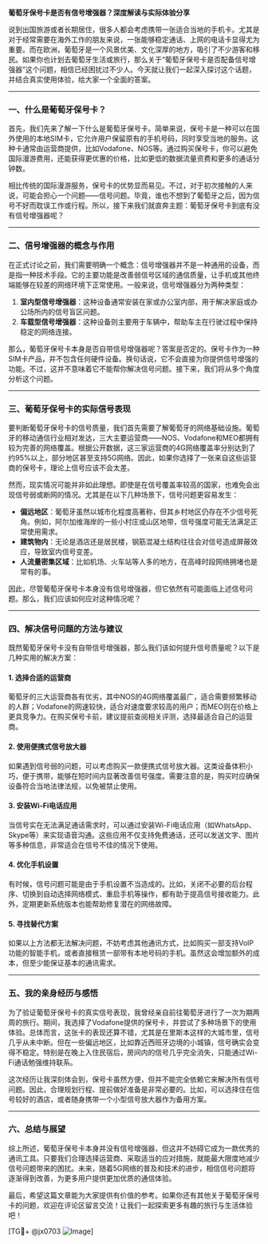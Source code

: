 **葡萄牙保号卡是否有信号增强器？深度解读与实际体验分享**

说到出国旅游或者长期居住，很多人都会考虑携带一张适合当地的手机卡。尤其是对于经常需要在海外工作的朋友来说，一张能够稳定通话、上网的电话卡显得尤为重要。而在欧洲，葡萄牙是一个风景优美、文化深厚的地方，吸引了不少游客和移民。如果你也计划去葡萄牙生活或旅行，那么关于“葡萄牙保号卡是否配备信号增强器”这个问题，相信已经困扰过不少人。今天就让我们一起深入探讨这个话题，并结合真实使用体验，给大家一个全面的答案。

---

### 一、什么是葡萄牙保号卡？

首先，我们先来了解一下什么是葡萄牙保号卡。简单来说，保号卡是一种可以在国外使用的本地SIM卡，它允许用户保留原有的手机号码，同时享受当地的服务。这种卡通常由运营商提供，比如Vodafone、NOS等。通过购买保号卡，你可以避免国际漫游费用，还能获得更优惠的价格，比如更低的数据流量资费和更多的通话分钟数。

相比传统的国际漫游服务，保号卡的优势显而易见。不过，对于初次接触的人来说，可能会担心一个问题——信号问题。毕竟，谁也不想到了葡萄牙之后，因为信号不好而耽误工作或行程。所以，接下来我们就直奔主题：葡萄牙保号卡到底有没有信号增强器呢？

---

### 二、信号增强器的概念与作用

在正式讨论之前，我们需要明确一个概念：信号增强器并不是一种通用的设备，而是指一种技术手段。它的主要功能是改善弱信号区域的通信质量，让手机或其他终端能够在较差的网络环境下正常使用。一般来说，信号增强器分为两种类型：

1. **室内型信号增强器**：这种设备通常安装在家或办公室内部，用于解决家庭或办公场所内的信号盲区问题。
2. **车载型信号增强器**：这种设备则主要用于车辆中，帮助车主在行驶过程中保持稳定的网络连接。

那么，葡萄牙保号卡本身是否自带信号增强器呢？答案是否定的。保号卡作为一种SIM卡产品，并不包含任何硬件设备。换句话说，它不会直接为你提供信号增强的功能。不过，这并不意味着它不能帮你解决信号问题。接下来，我们将从多个角度分析这个问题。

---

### 三、葡萄牙保号卡的实际信号表现

要判断葡萄牙保号卡的信号质量，我们首先需要了解葡萄牙的网络基础设施。葡萄牙的移动通信行业相对发达，三大主要运营商——NOS、Vodafone和MEO都拥有较为完善的网络覆盖。根据公开数据，这三家运营商的4G网络覆盖率分别达到了约95%以上，部分地区甚至支持5G网络。因此，如果你选择了一张来自这些运营商的保号卡，理论上信号应该不会太差。

然而，现实情况可能并非如此理想。即使是在信号覆盖率较高的国家，也难免会出现信号弱或断网的情况。尤其是在以下几种场景下，信号问题更容易发生：

- **偏远地区**：葡萄牙虽然以城市化程度高著称，但其乡村地区仍存在不少信号死角。例如，阿尔加维海岸的一些小村庄或山区地带，信号强度可能无法满足正常使用需求。
- **建筑物内**：无论是酒店还是居民楼，钢筋混凝土结构往往会对信号造成屏蔽效应，导致室内信号变差。
- **人流量密集区域**：比如机场、火车站等人多的地方，在高峰时段网络拥堵也是常有的事。

因此，尽管葡萄牙保号卡本身没有信号增强器，但它依然有可能面临上述信号问题。那么，我们应该如何应对这种情况呢？

---

### 四、解决信号问题的方法与建议

既然葡萄牙保号卡没有自带信号增强器，那么我们该如何提升信号质量呢？以下是几种实用的解决方案：

#### 1. **选择合适的运营商**
葡萄牙的三大运营商各有优劣，其中NOS的4G网络覆盖最广，适合需要频繁移动的人群；Vodafone的网速较快，适合对速度要求较高的用户；而MEO则在价格上更具竞争力。在购买保号卡前，建议提前查阅相关评测，选择最适合自己的运营商。

#### 2. **使用便携式信号放大器**
如果遇到信号弱的问题，可以考虑购买一款便携式信号放大器。这类设备体积小巧，便于携带，能够在短时间内显著改善信号强度。需要注意的是，购买时应确保设备符合当地法律法规，以免被禁止使用。

#### 3. **安装Wi-Fi电话应用**
当信号实在无法满足通话需求时，可以通过安装Wi-Fi电话应用（如WhatsApp、Skype等）来实现语音沟通。这些应用不仅支持免费通话，还可以发送文字、图片等多种信息，非常适合在信号不佳的情况下使用。

#### 4. **优化手机设置**
有时候，信号问题可能是由于手机设置不当造成的。比如，关闭不必要的后台程序、切换到自动选择网络模式、重启手机等操作，都有助于提高信号接收能力。此外，定期更新系统版本也能帮助修复潜在的网络故障。

#### 5. **寻找替代方案**
如果以上方法都无法解决问题，不妨考虑其他通讯方式，比如购买一部支持VoIP功能的智能手机，或者直接租赁一部带有本地号码的手机。虽然这会增加额外的成本，但至少能保证基本的通讯需求。

---

### 五、我的亲身经历与感悟

为了验证葡萄牙保号卡的真实信号表现，我曾经亲自前往葡萄牙进行了一次为期两周的旅行。期间，我选择了Vodafone提供的保号卡，并尝试了多种场景下的使用体验。总体而言，这张卡的表现还算不错，尤其是在里斯本这样的大城市里，信号几乎从未中断。但在一些偏远地区，比如靠近西班牙边境的小城镇，信号确实会变得不稳定。特别是在晚上入住民宿后，房间内的信号几乎完全消失，只能通过Wi-Fi通话勉强维持联系。

这次经历让我深刻体会到，保号卡虽然方便，但并不能完全依赖它来解决所有信号问题。因此，合理规划行程、提前做好准备是非常必要的。比如，可以选择住在信号较好的酒店，或者随身携带一个小型信号放大器作为备用方案。

---

### 六、总结与展望

综上所述，葡萄牙保号卡本身并没有信号增强器，但这并不妨碍它成为一款优秀的通讯工具。只要我们合理选择运营商、采取适当的应对措施，就能最大限度地减少信号问题带来的困扰。未来，随着5G网络的普及和技术的进步，相信信号问题将逐渐得到改善，为更多用户提供更加优质的通信体验。

最后，希望这篇文章能为大家提供有价值的参考。如果你还有其他关于葡萄牙保号卡的问题，欢迎在评论区留言交流！让我们一起探索更多有趣的旅行与生活体验吧！

[TG💪+ @jx0703 ![Image](https://github.com/user-attachments/assets/dbca1d08-cadb-493c-b0ec-ad6f7a83f270)]